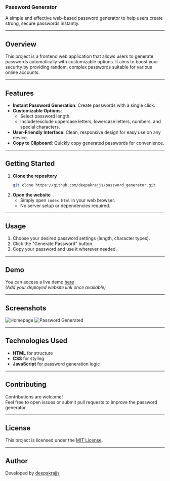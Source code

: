 ### Password Generator

A simple and effective web-based password generator to help users create strong, secure passwords instantly.

---

## Overview

This project is a frontend web application that allows users to generate passwords automatically with customizable options. It aims to boost your security by providing random, complex passwords suitable for various online accounts.

---

## Features

- **Instant Password Generation**: Create passwords with a single click.
- **Customizable Options**:
  - Select password length.
  - Include/exclude uppercase letters, lowercase letters, numbers, and special characters.
- **User-Friendly Interface**: Clean, responsive design for easy use on any device.
- **Copy to Clipboard**: Quickly copy generated passwords for convenience.

---

## Getting Started

1. **Clone the repository**
   ```bash
   git clone https://github.com/deepakrajjs/password_generator.git
   ```
2. **Open the website**
   - Simply open `index.html` in your web browser.
   - No server setup or dependencies required.

---

## Usage

1. Choose your desired password settings (length, character types).
2. Click the "Generate Password" button.
3. Copy your password and use it wherever needed.

---

## Demo

You can access a live demo [here](#)  
*(Add your deployed website link once available)*

---

## Screenshots

<!-- Add screenshots of your UI here -->
![Homepage](screenshots/homepage.png)
![Password Generated](screenshots/password_generated.png)

---

## Technologies Used

- **HTML** for structure
- **CSS** for styling
- **JavaScript** for password generation logic

---

## Contributing

Contributions are welcome!  
Feel free to open issues or submit pull requests to improve the password generator.

---

## License

This project is licensed under the [MIT License](LICENSE).

---

## Author

Developed by [deepakrajjs](https://github.com/deepakrajjs)

````
